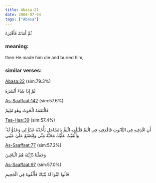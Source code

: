 ```yaml
---
title: Abasa:21
date: 2004-07-04
tags: ["Abasa"]
---
```

ثُمَّ أَمَاتَهُ فَأَقْبَرَهُ
### meaning: 
then He made him die and buried him;
### similar verses: 

[Abasa:22](/80/22) (sim:79.3%)

ثُمَّ إِذَا شَاءَ أَنْشَرَهُ

[As-Saaffaat:142](/37/142) (sim:57.6%)

فَالْتَقَمَهُ الْحُوتُ وَهُوَ مُلِيمٌ

[Taa-Haa:39](/20/39) (sim:57.4%)

أَنِ اقْذِفِيهِ فِي التَّابُوتِ فَاقْذِفِيهِ فِي الْيَمِّ فَلْيُلْقِهِ الْيَمُّ بِالسَّاحِلِ يَأْخُذْهُ عَدُوٌّ لِي وَعَدُوٌّ لَهُ ۚ وَأَلْقَيْتُ عَلَيْكَ مَحَبَّةً مِنِّي وَلِتُصْنَعَ عَلَىٰ عَيْنِي

[As-Saaffaat:77](/37/77) (sim:57.2%)

وَجَعَلْنَا ذُرِّيَّتَهُ هُمُ الْبَاقِينَ

[As-Saaffaat:97](/37/97) (sim:57.0%)

قَالُوا ابْنُوا لَهُ بُنْيَانًا فَأَلْقُوهُ فِي الْجَحِيمِ
